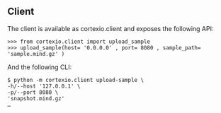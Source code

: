 
## Client

The client is available as cortexio.client and exposes the following API:

```pycon
>>> from cortexio.client import upload_sample
>>> upload_sample(host= '0.0.0.0' , port= 8080 , sample_path= 'sample.mind.gz' )
```

And the following CLI:

```
$ python -m cortexio.client upload-sample \
-h/--host '127.0.0.1' \
-p/--port 8080 \
'snapshot.mind.gz'
…
```
